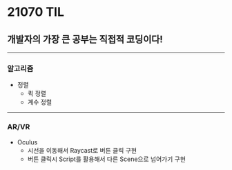 # 21070 TIL
## 개발자의 가장 큰 공부는 직접적 코딩이다!
----------------------
### 알고리즘
  * 정렬
      * 퀵 정렬
      * 계수 정렬
--------------
### AR/VR
  * Oculus
      * 시선을 이동해서 Raycast로 버튼 클릭 구현
      * 버튼 클릭시 Script를 활용해서 다른 Scene으로 넘어가기 구현

